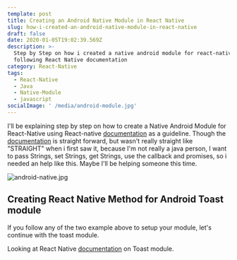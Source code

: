 ```yaml
---
template: post
title: Creating an Android Native Module in React Native
slug: how-i-created-an-android-native-module-in-react-native
draft: false
date: 2020-01-05T19:02:39.569Z
description: >-
  Step by Step on how i created a native android module for react-native,
  following React Native documentation
category: React-Native
tags:
  - React-Native
  - Java
  - Native-Module
  - javascript
socialImage: ' /media/android-module.jpg'
---
```


I'll be explaining step by step on how to create a Native Android Module for React-Native using React-native [documentation](https://facebook.github.io/react-native/docs/native-modules-android) as a guideline. Though the [documentation](https://facebook.github.io/react-native/docs/native-modules-android) is straight forward, but wasn't really straight like "STRAIGHT" when i first saw it, because I'm not really a java person, I want to pass Strings, set Strings, get Strings, use the callback and promises, so i needed an help like this. Maybe I'll be helping someone this time.

![android-native.jpg](/media/android-module.jpg)




## Creating React Native Method for Android Toast module
If you follow any of the two example above to setup your module, let's continue with the toast module.

Looking at React Native [documentation](https://facebook.github.io/react-native/docs/native-modules-android#the-toast-module) on Toast module.


